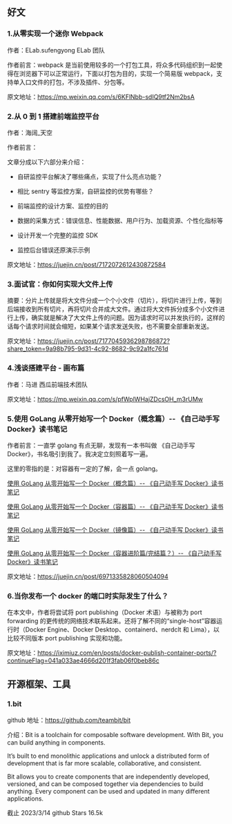 ## 好文

### 1.从零实现一个迷你 Webpack

作者：ELab.sufengyong ELab 团队

作者前言：webpack 是当前使用较多的一个打包工具，将众多代码组织到一起使得在浏览器下可以正常运行，下面以打包为目的，实现一个简易版 webpack，支持单入口文件的打包，不涉及插件、分包等。

原文地址：https://mp.weixin.qq.com/s/6KFlNbb-sdIQ9tf2Nm2bsA

### 2.从 0 到 1 搭建前端监控平台

作者：海阔\_天空

作者前言：

文章分成以下六部分来介绍：

- 自研监控平台解决了哪些痛点，实现了什么亮点功能？

- 相比 sentry 等监控方案，自研监控的优势有哪些？

- 前端监控的设计方案、监控的目的

- 数据的采集方式：错误信息、性能数据、用户行为、加载资源、个性化指标等

- 设计开发一个完整的监控 SDK

- 监控后台错误还原演示示例

原文地址：https://juejin.cn/post/7172072612430872584

### 3.面试官：你如何实现大文件上传

摘要：分片上传就是将大文件分成一个个小文件（切片），将切片进行上传，等到后端接收到所有切片，再将切片合并成大文件。通过将大文件拆分成多个小文件进行上传，确实就是解决了大文件上传的问题。因为请求时可以并发执行的，这样的话每个请求时间就会缩短，如果某个请求发送失败，也不需要全部重新发送。

原文地址：https://juejin.cn/post/7177045936298786872?share_token=9a98b795-9d31-4c92-8682-9c92a1fc761d

### 4.浅谈搭建平台 - 画布篇

作者：马进 西瓜前端技术团队

原文地址：https://mp.weixin.qq.com/s/pfWplWHajZDcsOH_m3rUMw

### 5.使用 GoLang 从零开始写一个 Docker（概念篇）-- 《自己动手写 Docker》读书笔记

作者前言：一直学 golang 有点无聊，发现有一本书叫做 《自己动手写 Docker》，书名吸引到我了。我决定立刻照着写一遍。

这里的零指的是：对容器有一定的了解，会一点 golang。

[使用 GoLang 从零开始写一个 Docker（概念篇）-- 《自己动手写 Docker》读书笔记](https://juejin.cn/post/6971335828060504094)

[使用 GoLang 从零开始写一个 Docker（容器篇）-- 《自己动手写 Docker》读书笔记](https://juejin.cn/post/6973901434555203598)

[使用 GoLang 从零开始写一个 Docker（镜像篇）-- 《自己动手写 Docker》读书笔记](https://juejin.cn/post/6976152015747596301)

[使用 GoLang 从零开始写一个 Docker（容器进阶篇/完结篇？）-- 《自己动手写 Docker》读书笔记](https://juejin.cn/post/6978120651676581895)

原文地址：https://juejin.cn/post/6971335828060504094

### 6.当你发布一个 docker 的端口时实际发生了什么？

在本文中，作者将尝试将 port publishing（Docker 术语）与被称为 port forwarding 的更传统的网络技术联系起来。还将了解不同的“single-host”容器运行时（Docker Engine、Docker Desktop、containerd、nerdclt 和 Lima），以比较不同版本 port publishing 实现和功能。

原文地址：https://iximiuz.com/en/posts/docker-publish-container-ports/?continueFlag=041a033ae4666d201f3fab06f0beb86c

## 开源框架、工具

### 1.bit

github 地址：https://github.com/teambit/bit

介绍：Bit is a toolchain for composable software development. With Bit, you can build anything in components.

It’s built to end monolithic applications and unlock a distributed form of development that is far more scalable, collaborative, and consistent.

Bit allows you to create components that are independently developed, versioned, and can be composed together via dependencies to build anything. Every component can be used and updated in many different applications.

截止 2023/3/14 github Stars 16.5k
